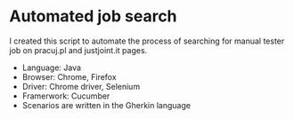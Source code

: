 # Automated job search

I created this script to automate the process of searching for manual tester job on pracuj.pl and justjoint.it pages.

* Language: Java
* Browser: Chrome, Firefox
* Driver: Chrome driver, Selenium
* Framerwork: Cucumber
* Scenarios are written in the Gherkin language
